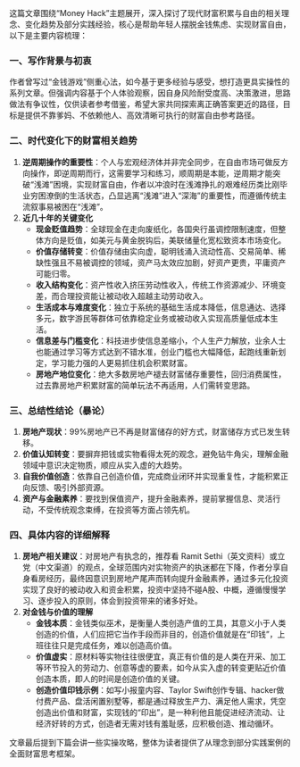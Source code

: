 这篇文章围绕“Money Hack”主题展开，深入探讨了现代财富积累与自由的相关理念、变化趋势及部分实践经验，核心是帮助年轻人摆脱金钱焦虑、实现财富自由，以下是主要内容梳理：

### 一、写作背景与初衷
作者曾写过“金钱游戏”侧重心法，如今基于更多经验与感受，想打造更具实操性的系列文章。但强调内容基于个人体验观察，因自身风险耐受度高、决策激进，思路做法有争议性，仅供读者参考借鉴，希望大家共同探索离正确答案更近的路径，目标是提供不靠爹妈、不依赖他人、高效清晰可执行的财富自由参考路径。

### 二、时代变化下的财富相关趋势
1. **逆周期操作的重要性**：个人与宏观经济体并非完全同步，在自由市场可做反方向操作，即逆周期而行，这需要学习和练习，顺周期是本能，逆周期才能突破“浅滩”困境，实现财富自由，作者以冲浪时在浅滩挣扎的艰难经历类比刚毕业穷困潦倒的生活状态，凸显逃离“浅滩”进入“深海”的重要性，而遵循传统主流叙事易被困在“浅滩”。
2. **近几十年的关键变化**
    - **现金贬值趋势**：全球现金在走向废纸化，各国央行虽调控限制速度，但整体方向是贬值，如美元与黄金脱钩后，美联储量化宽松致资本市场变化。
    - **价值存储转变**：价值存储由实向虚，聪明钱涌入流动性高、交易简单、稀缺性强且不易被调控的领域，资产马太效应加剧，好资产更贵，平庸资产可能归零。
    - **收入结构变化**：资产性收入挤压劳动性收入，传统工作资源减少、环境变差，而合理投资能让被动收入超越主动劳动收入。
    - **生活成本与难度变化**：独立于系统的基础生活成本降低，信息通达、选择多元，数字游民等群体可依靠稳定业务或被动收入实现高质量低成本生活。
    - **信息差与门槛变化**：科技进步使信息差缩小，个人生产力解放，业余人士也能通过学习等方式达到不错水准，创业门槛也大幅降低，起跑线重新划定，学习能力强的人更易抓住机会积累财富。
    - **房地产地位变化**：绝大多数房地产褪去财富储存重要性，回归消费属性，过去靠房地产积累财富的简单玩法不再适用，人们需转变思路。

### 三、总结性结论（暴论）
1. **房地产现状**：99%房地产已不再是财富储存的好方式，财富储存方式已发生转移。
2. **价值认知转变**：要摒弃把钱或实物看得太死的观念，避免钻牛角尖，理解金融领域中意识决定物质，顺应从实入虚的大趋势。
3. **自我价值创造**：依靠自己创造价值，完成商业闭环并实现重复性，才能积累正向反馈、吸引外部资源。
4. **资产与金融素养**：要找到保值资产，提升金融素养，提前掌握信息、灵活行动，不受传统观念束缚，在投资等方面占领先机。

### 四、具体内容的详细解释
1. **房地产相关建议**：对房地产有执念的，推荐看 Ramit Sethi（英文资料）或立党（中文渠道）的观点，全球范围内对实物资产的执迷都在下降，作者分享自身看房经历，最终因意识到房地产尾声而转向提升金融素养，通过多元化投资实现了良好的被动收入和资金积累，投资中坚持不碰A股、中概，遵循慢慢学习、逐步投入的原则，体会到投资带来的诸多好处。
2. **对金钱与价值的理解**
    - **金钱本质**：金钱类似巫术，是衡量人类创造产值的工具，其意义小于人类创造的价值，人们应把它当作手段而非目的，创造价值就是在“印钱”，上班往往只是完成任务，难以创造高价值。
    - **价值虚实**：原材料等实物往往很便宜，真正有价值的是人类在开采、加工等环节投入的劳动力、创意等虚的要素，如今从实入虚的转变更贴近价值创造本质，即人的时间是创造价值的关键。
    - **创造价值印钱示例**：如写小报童内容、Taylor Swift创作专辑、hacker做付费产品、盘活闲置别墅等，都是通过释放生产力、满足他人需求，凭空创造出价值和财富，实现钱的“印出”，是一种利他且能促进经济流动、让经济好转的方式，创造者无需对钱有羞耻感，应积极创造、推动循环。

文章最后提到下篇会讲一些实操攻略，整体为读者提供了从理念到部分实践案例的全面财富思考框架。 